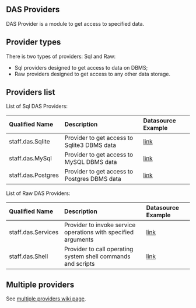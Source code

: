 ## DAS Providers ##

DAS Provider is a module to get access to specified data.

## Provider types ##

There is two types of providers: Sql and Raw:
  * Sql providers designed to get access to data on DBMS;
  * Raw providers designed to get access to any other data storage.


## Providers list ##

List of Sql DAS Providers:

| **Qualified Name**   | **Description**                                 | **Datasource Example** |
|:---------------------|:------------------------------------------------|:-----------------------|
| staff.das.Sqlite     | Provider to get access to Sqlite3 DBMS data     | [link ](http://staff.googlecode.com/svn/trunk/das/samples/Users/datasources/sqlite/datasources/Users.datasources) |
| staff.das.MySql      | Provider to get access to MySQL DBMS data       | [link](http://staff.googlecode.com/svn/trunk/das/samples/Users/datasources/mysql/datasources/Users.datasources) |
| staff.das.Postgres   | Provider to get access to Postgres DBMS data    | [link](http://staff.googlecode.com/svn/trunk/das/samples/Users/datasources/postgres/datasources/Users.datasources) |


List of Raw DAS Providers:

| **Qualified Name**   | **Description**                                                  | **Datasource Example** |
|:---------------------|:-----------------------------------------------------------------|:-----------------------|
| staff.das.Services   | Provider to invoke service operations with specified arguments   | [link](http://staff.googlecode.com/svn/trunk/das/samples/Users/datasources/services/datasources/Users.datasources) |
| staff.das.Shell      | Provider to call operating system shell commands and scripts     | [link](http://staff.googlecode.com/svn/trunk/das/samples/SysInfo/datasources/datasources/SysInfo.datasources) |


## Multiple providers ##

See [multiple providers wiki page](DasMultipleProviders.md).
